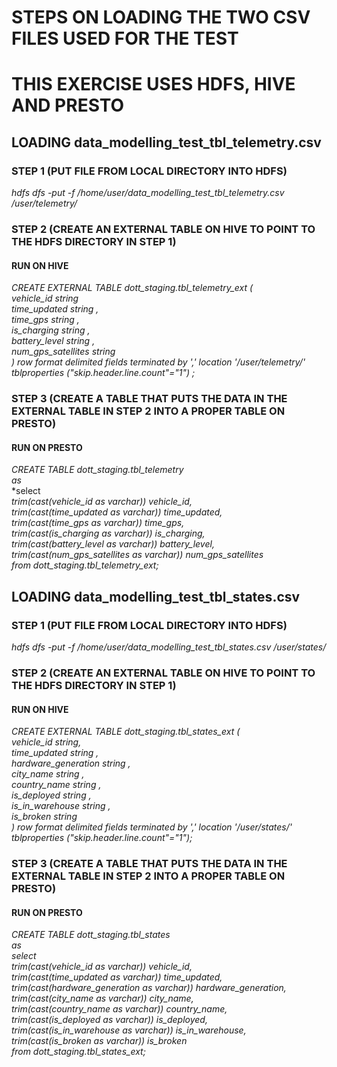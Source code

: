 # STEPS ON LOADING THE TWO CSV FILES USED FOR THE TEST

# THIS EXERCISE USES HDFS, HIVE AND PRESTO

## LOADING data_modelling_test_tbl_telemetry.csv

### STEP 1 (PUT FILE FROM LOCAL DIRECTORY INTO HDFS)

*hdfs dfs -put -f /home/user/data_modelling_test_tbl_telemetry.csv /user/telemetry/*


### STEP 2 (CREATE AN EXTERNAL TABLE ON HIVE TO POINT TO THE HDFS DIRECTORY IN STEP 1)
#### RUN ON HIVE

*CREATE EXTERNAL TABLE dott_staging.tbl_telemetry_ext (*  
*vehicle_id string*  
*time_updated string ,*  
*time_gps string ,*  
*is_charging string ,*  
*battery_level string ,*  
*num_gps_satellites string*  
*) row format delimited fields terminated by ',' location '/user/telemetry/' tblproperties ("skip.header.line.count"="1") ;* 


### STEP 3 (CREATE A TABLE THAT PUTS THE DATA IN THE EXTERNAL TABLE IN STEP 2 INTO A PROPER TABLE ON PRESTO)
#### RUN ON PRESTO

*CREATE TABLE dott_staging.tbl_telemetry*  
*as*  
*select  
*trim(cast(vehicle_id as varchar)) vehicle_id,*  
*trim(cast(time_updated as varchar)) time_updated,*  
*trim(cast(time_gps as varchar)) time_gps,*  
*trim(cast(is_charging as varchar)) is_charging,*  
*trim(cast(battery_level as varchar)) battery_level,*  
*trim(cast(num_gps_satellites as varchar)) num_gps_satellites*  
*from dott_staging.tbl_telemetry_ext;*         



## LOADING data_modelling_test_tbl_states.csv

### STEP 1 (PUT FILE FROM LOCAL DIRECTORY INTO HDFS)

*hdfs dfs -put -f /home/user/data_modelling_test_tbl_states.csv /user/states/*


### STEP 2 (CREATE AN EXTERNAL TABLE ON HIVE TO POINT TO THE HDFS DIRECTORY IN STEP 1)
#### RUN ON HIVE

*CREATE EXTERNAL TABLE dott_staging.tbl_states_ext (*  
*vehicle_id string,*  
*time_updated string ,*  
*hardware_generation string ,*  
*city_name string ,*  
*country_name string ,*  
*is_deployed string ,*  
*is_in_warehouse string ,*  
*is_broken string*   
*) row format delimited fields terminated by ',' location '/user/states/' tblproperties ("skip.header.line.count"="1");*  


### STEP 3 (CREATE A TABLE THAT PUTS THE DATA IN THE EXTERNAL TABLE IN STEP 2 INTO A PROPER TABLE ON PRESTO)
#### RUN ON PRESTO
*CREATE TABLE dott_staging.tbl_states*  
*as*  
*select*  
*trim(cast(vehicle_id as varchar)) vehicle_id,*  
*trim(cast(time_updated as varchar)) time_updated,*  
*trim(cast(hardware_generation as varchar)) hardware_generation,*  
*trim(cast(city_name as varchar)) city_name,*  
*trim(cast(country_name as varchar)) country_name,*  
*trim(cast(is_deployed as varchar)) is_deployed,*  
*trim(cast(is_in_warehouse as varchar)) is_in_warehouse,*  
*trim(cast(is_broken as varchar)) is_broken*  
*from dott_staging.tbl_states_ext;*  
